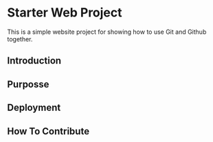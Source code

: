 # Starter Web Project

This is a simple website project for showing how to use Git and Github together.

## Introduction

## Purposse

## Deployment

## How To Contribute
